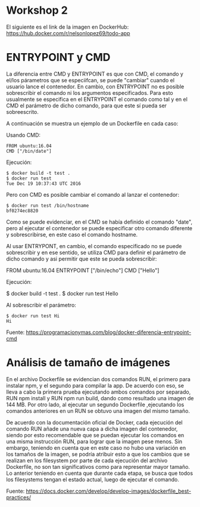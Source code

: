 # Workshop 2

El siguiente es el link de la imagen en DockerHub: https://hub.docker.com/r/nelsonlopez69/todo-app


# ENTRYPOINT y CMD

La diferencia entre CMD y ENTRYPOINT es que con CMD, el comando y el/los párametros que se especiifcan, se puede "cambiar" cuando el usuario lance el contenedor. En cambio, con ENTRYPOINT no es posible sobrescribir el comando ni los argumentos especificados. Para esto usualmente se especifica en el ENTRYPOINT el comando como tal y en el CMD el parámetro de dicho comando, para que este sí pueda ser sobreescrito.

A continuación se muestra un ejemplo de un Dockerfile en cada caso:

Usando CMD:
```
FROM ubuntu:16.04
CMD ["/bin/date"]
```
Ejecución: 

```
$ docker build -t test .
$ docker run test
Tue Dec 19 10:37:43 UTC 2016
```

Pero con CMD es posible cambiar el comando al lanzar el contenedor:

```
$ docker run test /bin/hostname
bf0274ec8820
```

Como se puede evidenciar, en el CMD se había definido el comando "date",
pero al ejecutar el contenedor se puede especificar otro comando diferente y sobrescribirse,
en este caso el comando hostname.

Al usar ENTRYPONT, en cambio, el comando especificado no se puede sobrescribir 
y en ese sentido, se utiliza CMD para definir el parámetro de dicho comando
y asi permitir que este se pueda sobrescribir:

FROM ubuntu:16.04
ENTRYPOINT ["/bin/echo"]
CMD ["Hello"]

Ejecución:

$ docker build -t test .
$ docker run test
Hello

Al sobrescribir el parámetro:
```
$ docker run test Hi
Hi
```

Fuente: https://programacionymas.com/blog/docker-diferencia-entrypoint-cmd



# Análisis de tamaño de imágenes

En el archivo Dockerfile se evidencian dos comandos RUN, el primero para instalar npm, y el segundo para compilar la app. De acuerdo con eso, se lleva a cabo la primera prueba ejecutando ambos comandos por separado, RUN npm install y RUN npm run build, dando como resultado una imagen de 144 MB. Por otro lado, al ejecutar un segundo Dockerfile ,ejecutando los comandos anteriores en un RUN se obtuvo una imagen del mismo tamaño. 

De acuerdo con la documentación oficial de Docker, cada ejecución del comando RUN añade una nueva capa a dicha imagen del contenedor, siendo por esto recomendable que se puedan ejecutar los comandos en una misma instrucción RUN, para lograr que la imagen pese menos. Sin embargo, teniendo en cuenta que en este caso no hubo una variación en los tamaños de la imagen, se podría atribuir esto a que los cambios que se realizan en los filesystem por parte de cada ejecución del archivo Dockerfile, no son tan significativos como para representar mayor tamaño. Lo anterior teniendo en cuenta que durante cada etapa, se busca que todos los filesystems tengan el estado actual, luego de ejecutar el comando.

Fuente: https://docs.docker.com/develop/develop-images/dockerfile_best-practices/




